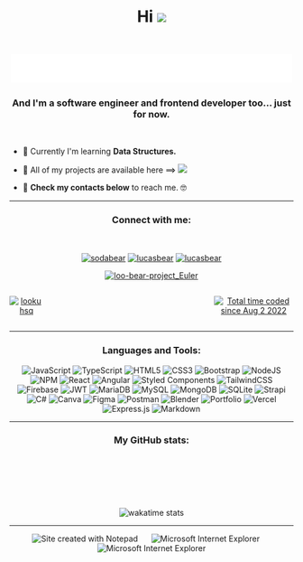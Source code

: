 <h1 align="center">Hi  <a href="https://www.gautamkrishnar.com/"><img src="https://media.giphy.com/media/hvRJCLFzcasrR4ia7z/giphy.gif" width="5%"></a></h1>

<br/>

<p align="center">
<img height="50" alt="I'm Lucas and I like programming" src="./images/note.svg" />
</p>


<h3 align="center">And I'm a software engineer and frontend developer too... just for now.</h3>
<br/>

- 🧠 Currently I'm learning **Data Structures.**

- 💼 All of my projects are available here ⟹ [![](https://img.shields.io/website?color=9F9F9F&style=flat-square&up_message=who-is-tofubear.web.app&url=https%3A%2F%2Fwho-is-tofubear.web.app)](https://who-is-tofubear.web.app)

- 📮 **Check my contacts below** to reach me. 🤓

---

<h3 align="center">Connect with me:</h3>
<br />
<p align="center">
<a href="https://dev.to/sodabear" target="_blank"><img align="center" src="https://raw.githubusercontent.com/rahuldkjain/github-profile-readme-generator/master/src/images/icons/Social/devto.svg" alt="sodabear" height="30" width="40" /></a>
<a href="https://linkedin.com/in/lucasbear" target="_blank"><img align="center" src="https://raw.githubusercontent.com/rahuldkjain/github-profile-readme-generator/master/src/images/icons/Social/linked-in-alt.svg" alt="lucasbear" height="30" width="40" /></a>
<a href="https://www.leetcode.com/lucasbear" target="_blank"><img align="center" src="https://raw.githubusercontent.com/rahuldkjain/github-profile-readme-generator/master/src/images/icons/Social/leet-code.svg" alt="lucasbear" height="30" width="40" /></a>

<br/>
<div align="center">
<a href="https://github.com/loo-kuhs/project-euler-solutions" target="_blank">
<img src="https://projecteuler.net/profile/loo-bear.png" alt="loo-bear-project_Euler" height="45" width="150"/>
</a>
</div>

</p>
<div align="center" style="display: flex; flex-direction: row">
<p style="padding-right: 60%"> <a href="https://twitter.com/lookuhsq" target="blank"><img src="https://img.shields.io/twitter/follow/lookuhsq?logo=twitter&style=for-the-badge" alt="lookuhsq" /></a> </p>
<p > <a href="https://wakatime.com/@7aee7cd2-8a51-4317-9fdf-79cd11388f61"><img src="https://wakatime.com/badge/user/7aee7cd2-8a51-4317-9fdf-79cd11388f61.svg?style=for-the-badge" alt="Total time coded since Aug 2 2022" /></a> </p>
</div>


---

<h3 align="center">Languages and Tools:</h3>
<p align="center"><img src="https://img.shields.io/badge/javascript-%23323330.svg?style=flat-square&logo=javascript&logoColor=%23F7DF1E" alt="JavaScript"> <img src="https://img.shields.io/badge/typescript-%23007ACC.svg?style=flat-square&logo=typescript&logoColor=white" alt="TypeScript"> <img src="https://img.shields.io/badge/html5-%23E34F26.svg?style=flat-square&logo=html5&logoColor=white" alt="HTML5"> <img src="https://img.shields.io/badge/css3-%231572B6.svg?style=flat-square&logo=css3&logoColor=white" alt="CSS3"> <img src="https://img.shields.io/badge/bootstrap-%23563D7C.svg?style=flat-square&logo=bootstrap&logoColor=white" alt="Bootstrap"> <img src="https://img.shields.io/badge/node.js-6DA55F?style=flat-square&logo=node.js&logoColor=white" alt="NodeJS"> <img src="https://img.shields.io/badge/NPM-%23000000.svg?style=flat-square&logo=npm&logoColor=white" alt="NPM"> <img src="https://img.shields.io/badge/react-%2320232a.svg?style=flat-square&logo=react&logoColor=%2361DAFB" alt="React"> <img src="https://img.shields.io/badge/angular-%23DD0031.svg?style=flat-square&logo=angular&logoColor=white" alt="Angular"> <img src="https://img.shields.io/badge/styled--components-DB7093?style=flat-square&logo=styled-components&logoColor=white" alt="Styled Components"> <img src="https://img.shields.io/badge/tailwindcss-%2338B2AC.svg?style=flat-square&logo=tailwind-css&logoColor=white" alt="TailwindCSS"> <img src="https://img.shields.io/badge/firebase-%23039BE5.svg?style=flat-square&logo=firebase" alt="Firebase"> <img src="https://img.shields.io/badge/JWT-black?style=flat-square&logo=JSON%20web%20tokens" alt="JWT"> <img src="https://img.shields.io/badge/MariaDB-003545?style=flat-square&logo=mariadb&logoColor=white" alt="MariaDB"> <img src="https://img.shields.io/badge/mysql-%2300f.svg?style=flat-square&logo=mysql&logoColor=white" alt="MySQL"> <img src="https://img.shields.io/badge/MongoDB-%234ea94b.svg?style=flat-square&logo=mongodb&logoColor=white" alt="MongoDB"> <img src="https://img.shields.io/badge/sqlite-%2307405e.svg?style=flat-square&logo=sqlite&logoColor=white" alt="SQLite"> <img src="https://img.shields.io/badge/strapi-%232E7EEA.svg?style=flat-square&logo=strapi&logoColor=white" alt="Strapi"> <img src="https://img.shields.io/badge/c%23-%23239120.svg?style=flat-square&logo=c-sharp&logoColor=white" alt="C#"> <img src="https://img.shields.io/badge/Canva-%2300C4CC.svg?style=flat-square&logo=Canva&logoColor=white" alt="Canva"> <img src="https://img.shields.io/badge/figma-%23F24E1E.svg?style=flat-square&logo=figma&logoColor=white" alt="Figma"> <img src="https://img.shields.io/badge/Postman-FF6C37?style=flat-square&logo=postman&logoColor=white" alt="Postman"> <img src="https://img.shields.io/badge/blender-%23F5792A.svg?style=flat-square&logo=blender&logoColor=white" alt="Blender"> <img src="https://img.shields.io/badge/Portfolio-%23000000.svg?style=flat-square&logo=firefox&logoColor=#FF7139" alt="Portfolio"> <img src="https://img.shields.io/badge/vercel-%23000000.svg?style=flat-square&logo=vercel&logoColor=white" alt="Vercel"> <img src="https://img.shields.io/badge/express.js-%23404d59.svg?style=flat-square&logo=express&logoColor=%2361DAFB" alt="Express.js">  <img src="https://img.shields.io/badge/markdown-%23000000.svg?style=flat-square&logo=markdown&logoColor=white" alt="Markdown"></p>

---

<h3 align="center">My GitHub stats:</h3>
<br />
<p align="center">
<img src="https://github-readme-stats.vercel.app/api/top-langs/?username=loo-kuhs&theme=aura&hide_border=false&include_all_commits=true&count_private=true&layout=compact&hide_title=false&langs_count=8" alt="">
</p>
<br/>
<p align="center"><img src="https://github-readme-stats.vercel.app/api/wakatime?username=loo_kuhs&range=last_7_days&theme=aura&layout=compact&custom_title=This+week+I+coded+using:" alt="wakatime stats"></p>

---

<div align="center">
  <img src="https://raw.githubusercontent.com/BrunnerLivio/brunnerlivio/master/images/notepad.gif" alt="Site created with Notepad" height="30" />
<!-- "margin-right: whatever;" -->
  <span>&nbsp;&nbsp;&nbsp;&nbsp;</span>  
  <img src="https://raw.githubusercontent.com/BrunnerLivio/brunnerlivio/master/images/ie_logo.gif" alt="Microsoft Internet Explorer" />
  <span>&nbsp;&nbsp;&nbsp;&nbsp;</span>  
  <img src="https://raw.githubusercontent.com/BrunnerLivio/brunnerlivio/master/images/noframes.gif" alt="Microsoft Internet Explorer" />
</div>

<br />

<div align="center">
<p><a href="https://visitcount.itsvg.in"><img src="https://visitcount.itsvg.in/api?id=loo-kuhs&icon=1&color=6" alt=""></a></p>
</div>
